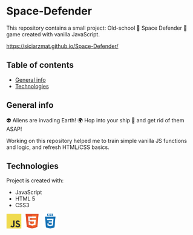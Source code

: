 # Space-Defender

This repository contains a small project: Old-school 👾 Space Defender 👾 game created with vanilla JavaScript.

https://siciarzmat.github.io/Space-Defender/

## Table of contents

- [General info](#general-info)
- [Technologies](#technologies)

## General info

👽 Aliens are invading Earth! 🌍 Hop into your ship 🚀 and get rid of them ASAP!

Working on this repository helped me to train simple vanilla JS functions and logic, and refresh HTML/CSS basics.

## Technologies

Project is created with:

- JavaScript
- HTML 5
- CSS3

<img src="https://github.com/devicons/devicon/blob/master/icons/javascript/javascript-original.svg" title="JavaScript" alt="JavaScript" width="40" height="40"/>&nbsp;
<img src="https://github.com/devicons/devicon/blob/master/icons/html5/html5-original.svg" title="HTML5" alt="HTML" width="40" height="40"/>&nbsp;
<img src="https://github.com/devicons/devicon/blob/master/icons/css3/css3-plain-wordmark.svg"  title="CSS3" alt="CSS" width="40" height="40"/>&nbsp;
